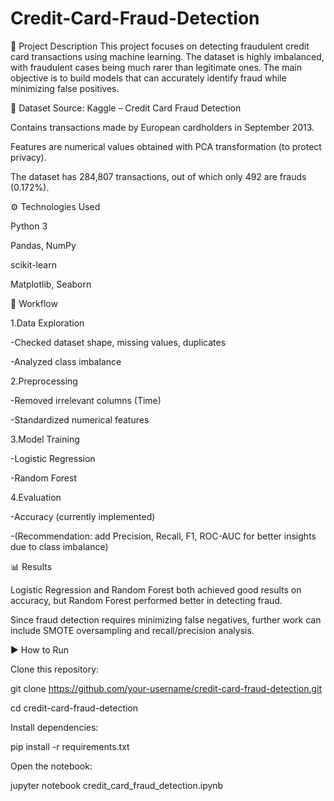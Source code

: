 # Credit-Card-Fraud-Detection
📖 Project Description
This project focuses on detecting fraudulent credit card transactions using machine learning. The dataset is highly imbalanced, with fraudulent cases being much rarer than legitimate ones. The main objective is to build models that can accurately identify fraud while minimizing false positives.


📂 Dataset
Source: Kaggle – Credit Card Fraud Detection

Contains transactions made by European cardholders in September 2013.

Features are numerical values obtained with PCA transformation (to protect privacy).

The dataset has 284,807 transactions, out of which only 492 are frauds (0.172%).


⚙️ Technologies Used

Python 3

Pandas, NumPy

scikit-learn

Matplotlib, Seaborn


🚀 Workflow

1.Data Exploration

 -Checked dataset shape, missing values, duplicates
 
 -Analyzed class imbalance
 
2.Preprocessing

 -Removed irrelevant columns (Time)
 
 -Standardized numerical features
 
3.Model Training

 -Logistic Regression
 
 -Random Forest
 
4.Evaluation

 -Accuracy (currently implemented)
 
 -(Recommendation: add Precision, Recall, F1, ROC-AUC for better insights due to class imbalance)
 

 📊 Results

Logistic Regression and Random Forest both achieved good results on accuracy, but Random Forest performed better in detecting fraud.

Since fraud detection requires minimizing false negatives, further work can include SMOTE oversampling and recall/precision analysis.

▶️ How to Run

Clone this repository:

git clone https://github.com/your-username/credit-card-fraud-detection.git

cd credit-card-fraud-detection


Install dependencies:

pip install -r requirements.txt


Open the notebook:

jupyter notebook credit_card_fraud_detection.ipynb
